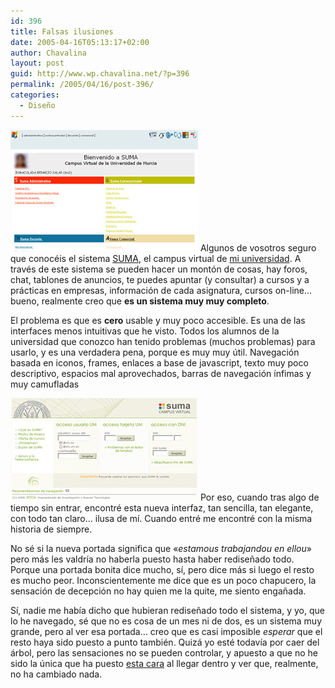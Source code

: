 ```yaml
---
id: 396
title: Falsas ilusiones
date: 2005-04-16T05:13:17+02:00
author: Chavalina
layout: post
guid: http://www.wp.chavalina.net/?p=396
permalink: /2005/04/16/post-396/
categories:
  - Diseño
---
```

<img class="imgizqda" src="/imagenes/fotos/interfaz-suma.jpg" alt="Interfaz del sistema SUMA" /> Algunos de vosotros seguro que conocéis el sistema <a href="http://suma.um.es" target="_blank">SUMA</a>, el campus virtual de <a href="http://www.um.es" target="_blank">mi universidad</a>. A través de este sistema se pueden hacer un montón de cosas, hay foros, chat, tablones de anuncios, te puedes apuntar (y consultar) a cursos y a prácticas en empresas, información de cada asignatura, cursos on-line… bueno, realmente creo que **es un sistema muy muy completo**.

El problema es que es **cero** usable y muy poco accesible. Es una de las interfaces menos intuitivas que he visto. Todos los alumnos de la universidad que conozco han tenido problemas (muchos problemas) para usarlo, y es una verdadera pena, porque es muy muy &uacute;til. Navegación basada en iconos, frames, enlaces a base de javascript, texto muy poco descriptivo, espacios mal aprovechados, barras de navegación &iacute;nfimas y muy camufladas

<img class="imgizqda" src="/imagenes/fotos/suma.jpg" alt="Nueva interfaz de acceso al sistema SUMA" /> Por eso, cuando tras algo de tiempo sin entrar, encontré esta nueva interfaz, tan sencilla, tan elegante, con todo tan claro… ilusa de m&iacute;. Cuando entré me encontré con la misma historia de siempre.

No sé si la nueva portada significa que «_estamous trabajandou en ellou_» pero más les valdr&iacute;a no haberla puesto hasta haber redise&ntilde;ado todo. Porque una portada bonita dice mucho, s&iacute;, pero dice más si luego el resto es mucho peor. Inconscientemente me dice que es un poco chapucero, la sensación de decepción no hay quien me la quite, me siento enga&ntilde;ada.

S&iacute;, nadie me hab&iacute;a dicho que hubieran redise&ntilde;ado todo el sistema, y yo, que lo he navegado, sé que no es cosa de un mes ni de dos, es un sistema muy grande, pero al ver esa portada… creo que es casi imposible _esperar_ que el resto haya sido puesto a punto también. Quizá yo esté todav&iacute;a por caer del árbol, pero las sensaciones no se pueden controlar, y apuesto a que no he sido la &uacute;nica que ha puesto <a href="http://www.chavalina.ne/imagenes/emoticonos/confuso.gif" target="_blank">esta cara</a> al llegar dentro y ver que, realmente, no ha cambiado nada.